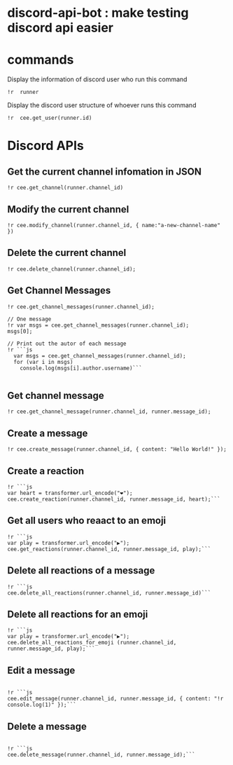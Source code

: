 # discord-api-bot : make testing discord api easier

# commands

Display the information of discord user who run this command
```
!r  runner
```

Display the discord user structure of whoever runs this command
```
!r  cee.get_user(runner.id)
```

# Discord APIs

## Get the current channel infomation in JSON

```
!r cee.get_channel(runner.channel_id)
```

## Modify the current channel

```
!r cee.modify_channel(runner.channel_id, { name:"a-new-channel-name" })
```

## Delete the current channel

```
!r cee.delete_channel(runner.channel_id);
```

## Get Channel Messages

```
!r cee.get_channel_messages(runner.channel_id);
```

```
// One message
!r var msgs = cee.get_channel_messages(runner.channel_id);
msgs[0];
```

```
// Print out the autor of each message
!r ```js
  var msgs = cee.get_channel_messages(runner.channel_id);
  for (var i in msgs)
    console.log(msgs[i].author.username)```
 
```

## Get channel message
```
!r cee.get_channel_message(runner.channel_id, runner.message_id);
```

## Create a message
```
!r cee.create_message(runner.channel_id, { content: "Hello World!" });
```

## Create a reaction
```
!r ```js
var heart = transformer.url_encode("❤️");
cee.create_reaction(runner.channel_id, runner.message_id, heart);```

```


## Get all users who reaact to an emoji
```
!r ```js
var play = transformer.url_encode("▶️");
cee.get_reactions(runner.channel_id, runner.message_id, play);```

```

## Delete all reactions of a message
```
!r ```js
cee.delete_all_reactions(runner.channel_id, runner.message_id)```

```

## Delete all reactions for an emoji
```
!r ```js
var play = transformer.url_encode("▶️");
cee.delete_all_reactions_for_emoji (runner.channel_id, runner.message_id, play);```

```

## Edit a message
```

!r ```js
cee.edit_message(runner.channel_id, runner.message_id, { content: "!r console.log(1)" });```

```

## Delete a message
```

!r ```js
cee.delete_message(runner.channel_id, runner.message_id);```

```